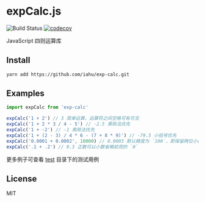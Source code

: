 # expCalc.js

![Build Status](https://travis-ci.com/iahu/exp-calc.svg?branch=master&status=started)
[![codecov](https://codecov.io/gh/iahu/exp-calc/branch/master/graph/badge.svg?token=2NOW2ZITTH)](https://codecov.io/gh/iahu/exp-calc)

JavaScript 四则运算库

## Install

```sh
yarn add https://github.com/iahu/exp-calc.git
```

## Examples

```ts
import expCalc from 'exp-calc'

expCalc('1 + 2') // 3 简单运算，运算符之间空格可有可无
expCalc('1 + 2 * 3 / 4 - 5') // -2.5 乘除法优先
expCalc('1 + -2') // -1 乘除法优先
expCalc('1 + (2 - 3) / 4 * 6 - (7 + 8 * 9)') // -79.5 小括号优先
expCalc('0.0001 + 0.0002', 10000) // 0.0003 默认精度为 `100`，即保留两位小数
expCalc('.1 + .2') // 0.3 正数可以小数省略前而的 `0`
```

更多例子可查看 [test](./test) 目录下的测试用例

## License

MIT
